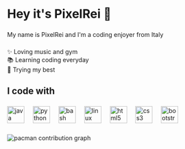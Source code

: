 <h1 align="left">Hey it's PixelRei 👋</h1>

###

<p align="left">My name is PixelRei and I'm a coding enjoyer from Italy</p>

###

<p align="left">✨ Loving music and gym<br>📚 Learning coding everyday<br>🎯 Trying my best</p>

###

<h2 align="left">I code with</h2>

###

<div align="left">
  <img src="https://cdn.jsdelivr.net/gh/devicons/devicon/icons/java/java-original.svg" height="40" alt="java logo"  />
  <img width="12" />
  <img src="https://cdn.jsdelivr.net/gh/devicons/devicon/icons/python/python-original.svg" height="40" alt="python logo"  />
  <img width="12" />
  <img src="https://cdn.jsdelivr.net/gh/devicons/devicon/icons/bash/bash-original.svg" height="40" alt="bash logo"  />
  <img width="12" />
  <img src="https://cdn.jsdelivr.net/gh/devicons/devicon/icons/linux/linux-original.svg" height="40" alt="linux logo"  />
  <img width="12" />
  <img src="https://cdn.jsdelivr.net/gh/devicons/devicon/icons/html5/html5-original.svg" height="40" alt="html5 logo"  />
  <img width="12" />
  <img src="https://cdn.jsdelivr.net/gh/devicons/devicon/icons/css3/css3-original.svg" height="40" alt="css3 logo"  />
  <img width="12" />
  <img src="https://cdn.jsdelivr.net/gh/devicons/devicon/icons/bootstrap/bootstrap-original.svg" height="40" alt="bootstrap logo"  />
</div>

###

<picture>
  <source media="(prefers-color-scheme: dark)" srcset="https://raw.githubusercontent.com/PixelRei/PixelRei/output/pacman-contribution-graph-dark.svg">
  <source media="(prefers-color-scheme: light)" srcset="https://raw.githubusercontent.com/PixelRei/PixelRei/output/pacman-contribution-graph.svg">
  <img alt="pacman contribution graph" src="https://raw.githubusercontent.com/PixelRei/PixelRei/output/pacman-contribution-graph.svg">
</picture>

###
